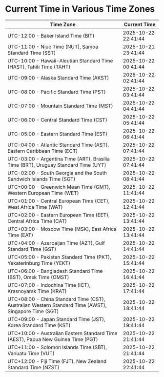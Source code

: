 # Current Time in Various Time Zones

| Time Zone | Current Time |
|-----------|--------------|
| UTC-12:00 - Baker Island Time (BIT) | 2025-10-22 22:41:44 |
| UTC-11:00 - Niue Time (NUT), Samoa Standard Time (SST) | 2025-10-21 23:41:44 |
| UTC-10:00 - Hawaii-Aleutian Standard Time (HAST), Tahiti Time (TAHT) | 2025-10-22 00:41:44 |
| UTC-09:00 - Alaska Standard Time (AKST) | 2025-10-22 02:41:44 |
| UTC-08:00 - Pacific Standard Time (PST) | 2025-10-22 03:41:44 |
| UTC-07:00 - Mountain Standard Time (MST) | 2025-10-22 04:41:44 |
| UTC-06:00 - Central Standard Time (CST) | 2025-10-22 05:41:44 |
| UTC-05:00 - Eastern Standard Time (EST) | 2025-10-22 06:41:44 |
| UTC-04:00 - Atlantic Standard Time (AST), Eastern Caribbean Time (ECT) | 2025-10-22 07:41:44 |
| UTC-03:00 - Argentina Time (ART), Brasília Time (BRT), Uruguay Standard Time (UYT) | 2025-10-22 07:41:44 |
| UTC-02:00 - South Georgia and the South Sandwich Islands Time (SGT) | 2025-10-22 08:41:44 |
| UTC±00:00 - Greenwich Mean Time (GMT), Western European Time (WET) | 2025-10-22 11:41:44 |
| UTC+01:00 - Central European Time (CET), West Africa Time (WAT) | 2025-10-22 12:41:44 |
| UTC+02:00 - Eastern European Time (EET), Central Africa Time (CAT) | 2025-10-22 13:41:44 |
| UTC+03:00 - Moscow Time (MSK), East Africa Time (EAT) | 2025-10-22 13:41:44 |
| UTC+04:00 - Azerbaijan Time (AZT), Gulf Standard Time (GST) | 2025-10-22 14:41:44 |
| UTC+05:00 - Pakistan Standard Time (PKT), Yekaterinburg Time (YEKT) | 2025-10-22 15:41:44 |
| UTC+06:00 - Bangladesh Standard Time (BST), Omsk Time (OMST) | 2025-10-22 16:41:44 |
| UTC+07:00 - Indochina Time (ICT), Krasnoyarsk Time (KRAT) | 2025-10-22 17:41:44 |
| UTC+08:00 - China Standard Time (CST), Australian Western Standard Time (AWST), Singapore Time (SGT) | 2025-10-22 18:41:44 |
| UTC+09:00 - Japan Standard Time (JST), Korea Standard Time (KST) | 2025-10-22 19:41:44 |
| UTC+10:00 - Australian Eastern Standard Time (AEST), Papua New Guinea Time (PGT) | 2025-10-22 21:41:44 |
| UTC+11:00 - Solomon Islands Time (SBT), Vanuatu Time (VUT) | 2025-10-22 21:41:44 |
| UTC+12:00 - Fiji Time (FJT), New Zealand Standard Time (NZST) | 2025-10-22 22:41:44 |
